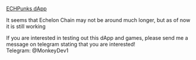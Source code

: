 <a href="https://echpunks.onrender.com/">ECHPunks dApp</a><br>
<p>It seems that Echelon Chain may not be around much longer, but as of now it is still working</p>
<p>If you are interested in testing out this dApp and games, please send me a message on telegram stating that you are interested! <br> Telegram: @MonkeyDev1</p>
